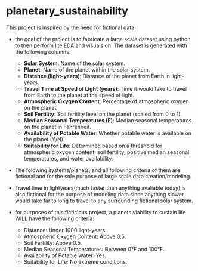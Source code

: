 # planetary_sustainability
This project is inspired by the need for fictional data.


- the goal of the project is to fabricate a large scale dataset using python to then perform lite EDA and visuals on.
The dataset is generated with the following columns:
    - **Solar System**: Name of the solar system.
    - **Planet**: Name of the planet within the solar system.
    - **Distance (light-years)**: Distance of the planet from Earth in light-years.
    - **Travel Time at Speed of Light (years)**: Time it would take to travel from Earth to the planet at the speed of light.
    - **Atmospheric Oxygen Content**: Percentage of atmospheric oxygen on the planet.
    - **Soil Fertility**: Soil fertility level on the planet (scaled from 0 to 1).
    - **Median Seasonal Temperatures (F)**: Median seasonal temperatures on the planet in Fahrenheit.
    - **Availability of Potable Water**: Whether potable water is available on the planet (Y/N).
    - **Suitability for Life**: Determined based on a threshold for atmospheric oxygen content, soil fertility, positive median seasonal temperatures, and water availability.


- The folowing systems/planets, and all following criteria of them are fictional and for the sole purpose of large scale data creation/modeling.
- Travel time in lightyears(much faster than anything avaliable today) is also fictional for the purpose of modeling data since anything slower would take far to long to travel to any surrounding fictional solar system.

- for purposes of this ficticious project, a planets viability to sustain life WILL have the following criteria:
    - Distance: Under 1000 light-years.
    - Atmospheric Oxygen Content: Above 0.5.
    - Soil Fertility: Above 0.5.
    - Median Seasonal Temperatures: Between 0°F and 100°F.
    - Availability of Potable Water: Yes.
    - Suitability for Life: No extreme conditions.
